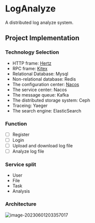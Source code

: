 # LogAnalyze
A distributed log analyze system.

## Project Implementation

### Technology Selection

- HTTP frame: [Hertz](https://www.cloudwego.io/zh/docs/hertz/)
- RPC frame: [Kitex](https://www.cloudwego.io/zh/docs/kitex/)
- Relational Database: Mysql
- Non-relational database: Redis
- The configuration center: [Nacos](https://nacos.io/zh-cn/docs/what-is-nacos.html)
- The service center: Nacos
- The message queue: Kafka
- The distributed storage system: Ceph
- Traceing: Yaeger
- The search engine: ElasticSearch

### Function

- [ ] Register
- [ ] Login
- [ ] Upload and download log file
- [ ] Analyze log file

### Service split

- User
- File
- Task
- Analysis

### Architecture

![image-20230601203357017](C:\Users\86132\AppData\Roaming\Typora\typora-user-images\image-20230601203357017.png)

